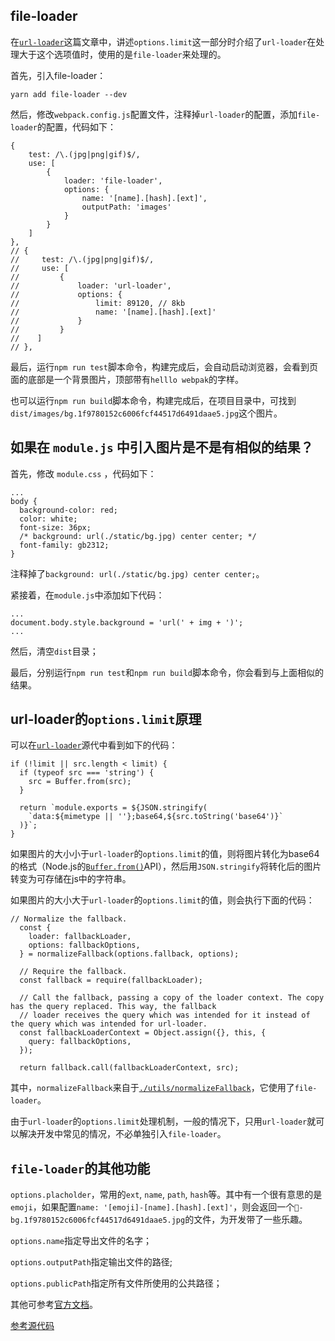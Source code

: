 ## file-loader

在[`url-loader`](https://github.com/lvzhenbang/webpack-play/blob/master/doc/first/css-style-loader.md)这篇文章中，讲述`options.limit`这一部分时介绍了`url-loader`在处理大于这个选项值时，使用的是`file-loader`来处理的。

首先，引入file-loader：

```
yarn add file-loader --dev
```

然后，修改`webpack.config.js`配置文件，注释掉`url-loader`的配置，添加`file-loader`的配置，代码如下：

```
{
    test: /\.(jpg|png|gif)$/,
    use: [
        {
            loader: 'file-loader',
            options: {
                name: '[name].[hash].[ext]',
                outputPath: 'images'
            }
        }
    ]
},
// {
//     test: /\.(jpg|png|gif)$/,
//     use: [
//         {
//             loader: 'url-loader',
//             options: {
//                 limit: 89120, // 8kb
//                 name: '[name].[hash].[ext]'
//             }
//         }
//    ]
// },
```

最后，运行`npm run test`脚本命令，构建完成后，会自动启动浏览器，会看到页面的底部是一个背景图片，顶部带有`helllo webpak`的字样。

也可以运行`npm run build`脚本命令，构建完成后，在项目目录中，可找到`dist/images/bg.1f9780152c6006fcf44517d6491daae5.jpg`这个图片。


## 如果在 `module.js` 中引入图片是不是有相似的结果？

首先，修改 `module.css` ，代码如下：

```
...
body {
  background-color: red;
  color: white;
  font-size: 36px;
  /* background: url(./static/bg.jpg) center center; */
  font-family: gb2312;
}
```

注释掉了`background: url(./static/bg.jpg) center center;`。

紧接着，在`module.js`中添加如下代码：

```
...
document.body.style.background = 'url(' + img + ')';
...
```

然后，清空`dist`目录；

最后，分别运行`npm run test`和`npm run build`脚本命令，你会看到与上面相似的结果。

## url-loader的`options.limit`原理

可以在[`url-loader`](https://github.com/webpack-contrib/url-loader/blob/master/src/index.js#L34)源代中看到如下的代码：

```
if (!limit || src.length < limit) {
  if (typeof src === 'string') {
    src = Buffer.from(src);
  }

  return `module.exports = ${JSON.stringify(
    `data:${mimetype || ''};base64,${src.toString('base64')}`
  )}`;
}
```

如果图片的大小小于`url-loader`的`options.limit`的值，则将图片转化为base64的格式（Node.js的[`Buffer.from()`](https://nodejs.org/dist/latest-v10.x/docs/api/buffer.html#buffer_buffer_from_buffer_alloc_and_buffer_allocunsafe)API），然后用`JSON.stringify`将转化后的图片转变为可存储在js中的字符串。

如果图片的大小大于`url-loader`的`options.limit`的值，则会执行下面的代码：

```
// Normalize the fallback.
  const {
    loader: fallbackLoader,
    options: fallbackOptions,
  } = normalizeFallback(options.fallback, options);

  // Require the fallback.
  const fallback = require(fallbackLoader);

  // Call the fallback, passing a copy of the loader context. The copy has the query replaced. This way, the fallback
  // loader receives the query which was intended for it instead of the query which was intended for url-loader.
  const fallbackLoaderContext = Object.assign({}, this, {
    query: fallbackOptions,
  });

  return fallback.call(fallbackLoaderContext, src);
```

其中，`normalizeFallback`来自于[`./utils/normalizeFallback`](https://github.com/webpack-contrib/url-loader/blob/master/src/utils/normalizeFallback.js#L3)，它使用了`file-loader`。

由于`url-loader`的`options.limit`处理机制，一般的情况下，只用`url-loader`就可以解决开发中常见的情况，不必单独引入`file-loader`。


## `file-loader`的其他功能

`options.placholder`，常用的`ext`, `name`, `path`, `hash`等。其中有一个很有意思的是`emoji`，如果配置`name: '[emoji]-[name].[hash].[ext]'`，则会返回一个`🥖-bg.1f9780152c6006fcf44517d6491daae5.jpg`的文件，为开发带了一些乐趣。

`options.name`指定导出文件的名字；

`options.outputPath`指定输出文件的路径;

`options.publicPath`指定所有文件所使用的公共路径；

其他可参考[官方文档](https://github.com/webpack-contrib/file-loader)。

[参考源代码](https://github.com/lvzhenbang/webpack-learning/tree/master/doc/demo/example-2.4)